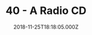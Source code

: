 ---
title: "40 - A Radio CD"
date: "2018-11-25T18:18:05.000Z"
type: podcast
tags:
  - podcast
audioUrl: "https://episodes.hunchpig.audio/0040.mp3"
summary: |
  Ian and Matt talk.
          Contact us at http://twitter.com/hunchpig for sponsorship opportunities.
          Our next sponsorship is available for $26!
---